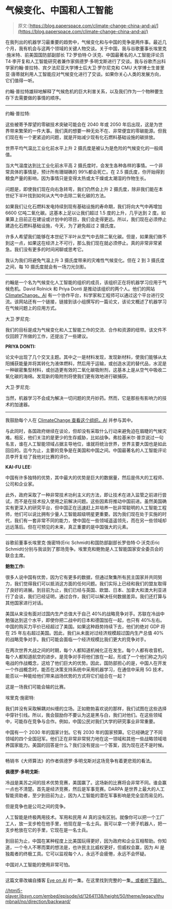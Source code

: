 # 气候变化、中国和人工智能

> 原文:[https://blog.paperspace.com/climate-change-china-and-ai/](https://blog.paperspace.com/climate-change-china-and-ai/)

在我列出的机器学习最重要的趋势中，气候变化和与中国的竞争是两件事。最近几个月，我有机会与这两个领域的关键人物交谈。关于中国，我与谷歌董事长埃里克·施米特、前美国国防部副部长 T2·罗伯特·O·沃克、中国最著名的人工智能评论员 T4·李开复和人工智能研究者兼作家佩德罗·多明戈斯进行了交谈。我与谷歌杰出科学家约翰·普拉特、宾夕法尼亚大学博士后大卫·罗尔尼克和 CMU 大学博士生普里亚·唐蒂就利用人工智能应对气候变化进行了交谈。如果你关心人类的发展方向，它们值得一听。

约翰·普拉特雄辩地解释了气候危机的巨大利害关系，以及我们作为一个物种要生存下去需要做的事情的顺序。

* * *

约翰·普拉特:

这些被寄予厚望的零碳技术突破可能会在 2040 年或 2050 年后出现，这是为世界带来繁荣的一件大事。我们真的想要一种无处不在、非常便宜的零碳能源。但我们现在有一个更紧迫的问题，就是开始减少现有化石燃料基础设施的碳排放。

世界平均气温比工业化前水平上升 2 摄氏度是被认为是危险的气候变化的一般阈值。

当大气温度达到比工业化前水平高 2 摄氏度时，会发生各种各样的事情。一个非常具体的事情是，预计所有珊瑚礁的 99%都会死亡。在 2.5 摄氏度，你开始得到粮食产量的影响，因为事情只是变得太热或太干燥或太潮湿的作物生长。

问题是，即使我们现在向右急转弯，我们仍然会上升 2 摄氏度，除非我们能在本世纪下半叶找到如何从大气中去除二氧化碳的方法。

如果我们让化石燃料发电持续到现有基础设施的寿命期，我们将向大气中再增加 6600 亿吨二氧化碳。这基本上足以让我们超过 1.5 度的上升，几乎达到 2 度。如果算上目前正在建设或计划中的项目，我们会走得更远。所以，我们现在必须停止建造化石燃料基础设施，今天，为了避免超过 2 摄氏度。

许多人希望我们能够在本世纪下半叶从空气中去除二氧化碳。但是，如果我们做不到这一点，如果这在经济上不可行，那么我们现在就必须停止。真的非常非常紧急。我们没有更多的时间闲聊或思考它。

我认为我们将避免气温上升 3 摄氏度带来的灾难性气候变化。但在 2 到 3 摄氏度之间，每 10 摄氏度就会有一场刀光剑影。

* * *

约翰是一个名为气候变化人工智能的组织的成员，该组织正在将机器学习应用于气候危机。David Rolnick 和 Priya Donti 是推动该组织的两个人。他们的网站 [ClimateChange。AI](https://www.climatechange.ai/) 有一个协作平台，科学家和工程师可以通过这个平台进行交流。该网站还有一个链接，链接到该小组撰写的一篇论文，该论文概述了机器学习在气候问题上的应用方式。

大卫·罗尼克:

我们的目标是成为气候变化和人工智能工作的交流、合作和资源的纽带。该文件不仅回顾了所做的工作，还提出了一些建议。

**PRIYA DONTI:**

论文中出现了几个交叉主题。其中之一是材料发现，发现新材料，使我们能够从太阳捕获能量并将其转化为液体燃料，然后用于运输，或创造水泥的替代品，水泥是一种碳密集型材料，或创造更有效的二氧化碳吸附剂，这基本上是从空气中吸收二氧化碳的海绵。发现新的吸附剂将使我们更有效地进行碳捕获。

大卫·罗尼克:

当然，机器学习不会成为解决一切问题的灵丹妙药。然而，它是那些有影响力的技术的加速器。

* * *

我鼓励每个人在 [ClimateChange 查看这个组织。AI](https://www.climatechange.ai/) 并参与其中。

与此同时，各国政府继续在谈论，但却没有采取什么行动来避免迫在眉睫的气候灾难。相反，他们关注的是更少的生存威胁，比如战争。弗拉基米尔·普京说过一句名言，谁在人工智能领域占据主导地位，谁就将统治世界，世界主要大国也是如此回应的。迄今为止，主要的竞争是在美国和中国之间。中国最著名的人工智能评论员李开复给了我他对比赛的评价。

**KAI-FU LEE:**

中国有许多独特的优势，其中最大的优势是巨大的数据量，然后是伟大的工程师、公司和企业家。

此外，政府采取了一种非常技术功利主义的方法，即让技术在进入监管之前进行尝试，而不是在技术投入使用之前解决问题。这些因素将推动中国前进。虽然美国确实有更深入的研究平台，但中国正在迅速赶上并培养一批非常聪明的人工智能工程师，他们可以说比拥有少量人工智能超级明星更重要。因为我们现在处于实施的时代，我们有一套非常不同的能力，使中国在一些领域遥遥领先，而在另一些领域却远远落后。但在可预见的未来，真正重要的是中国强大的元素。

* * *

谷歌前董事长埃里克·施密特(Eric Schmidt)和国防部副部长罗伯特·O·沃克(Eric Schmidt)分别与我谈到了那场竞争。埃里克和鲍勃是人工智能国家安全委员会的联合主席。

**鲍勃工作:**

很多人说中国有优势，因为它有更多的数据，但通过聚集所有民主国家并共同努力，我们觉得我们可以抵消这方面的任何问题。我们实际上已经和我们的盟友取得了良好的进展。到目前为止，我们已经与英国、欧盟、日本、加拿大和澳大利亚进行了会谈，我们已经证明，通过合作，我们可以解决任何数据差异。我们还打算与其他国家进行对话。

美国从来没有面对过国内生产总值大于自己 40%的战略竞争对手。苏联在冷战中勉强达到这个水平，即使你把二战中的日本和德国加在一起，也只有 40%左右。中国的购买力平价已经超过了美国。如果这种趋势持续下去，他们的绝对 GDP 将在 25 年左右超过美国。因此，我们从未面对过经济规模超过国内生产总值 40%的战略竞争对手。我们可能会面临一个经济规模比我们更大的竞争对手。

在两次世界大战之间的时期，每个人都知道机械化正在发生。每个人都有收音机，每个人都知道航空的进步。是竞争对手将他们放在一起，形成了一个他们称之为闪电战的作战概念，这给了他们巨大的优势。因此，国防部担心的是，中国人在开发一个作战概念时，能否在决策支持系统中采用机器学习，在通信中采用 5G 技术，能否以一种能给他们带来战场优势的方式将它们组合在一起？

这是一场我们可能会输的比赛。

埃里克·施密特:

我们并没有采取解耦对纠缠的立场。正如鲍勃喜欢说的那样，我们试图在这些选择中穿针引线。所以，我会鼓励你不要认为这是黑与白，我们对他们。在这些领域中，可能存在竞争与合作。例如，中国公民对我们大学的研究事业非常重要。

中国有一个 2030 年的国家计划。它有 2030 年的国家预算。它已经确定了不同领域的四个全国冠军。他们正在非常非常努力地在这一领域和其他一些战略领域培养国家能力。美国的回答是什么？我们没有提出一个答案，因为现在还不是时候。

* * *

畅销书《大师算法》的作者佩德罗·多明戈斯对这场竞争有着更悲观的看法。

**佩德罗·多明戈斯:**

冷战是美苏之间的技术优势竞赛，美国赢了。这场新的比赛将会非常不同。谁会赢一点也不清楚。首先是经济竞赛，然后是军事竞赛。DARPA 是世界上最大的人工智能资助者，至少到目前为止，因为人工智能的潜在军事影响是完全显而易见的。

但是竞争也是公司之间的竞争。

人工智能是终极两用技术。军用和民用 AI 真的没有区别。就像你可以把一个工厂工人，放一支步枪在他手里，他现在是一名士兵。我可以拿一个房子机器人，把一支步枪放在它的手里，它现在是一名士兵。

到目前为止，中国在某种程度上比美国玩得更好，因为政府和企业互相帮助。你知道，一个令人不寒而栗的想法是，也许民主比威权更好，但威权会赢，因为 AI 是独裁者的终极工具。它可以监视每个人，永远不会疲倦，永远不会怀疑。

中国对人工智能的使用非常可怕。

* * *

这篇文章改编自播客 [Eye on AI](https://www.eye-on.ai/) 的一集。在这里找到完整的一集[，或者听下面的。](https://www.eye-on.ai/podcast-030)

[//html5-player.libsyn.com/embed/episode/id/12641138/height/50/theme/legacy/thumbnail/no/direction/backward/](//html5-player.libsyn.com/embed/episode/id/12641138/height/50/theme/legacy/thumbnail/no/direction/backward/)